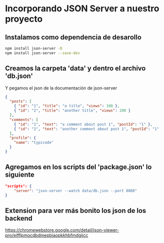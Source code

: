 # Incorporando JSON Server a nuestro proyecto


## Instalamos como dependencia de desarollo 

```sh
npm install json-server -D
npm install json-server --save-dev
```

## Creamos la carpeta 'data' y dentro el archivo 'db.json'
Y pegamos el json de la documentación de json-server

```json
{
  "posts": [
    { "id": "1", "title": "a title", "views": 100 },
    { "id": "2", "title": "another title", "views": 200 }
  ],
  "comments": [
    { "id": "1", "text": "a comment about post 1", "postId": "1" },
    { "id": "2", "text": "another comment about post 1", "postId": "1" }
  ],
  "profile": {
    "name": "typicode"
  }
}
```

## Agregamos en los scripts del 'package.json' lo siguiente

```json
"scripts": {
    "server": "json-server --watch data/db.json --port 8080"
}
```

## Extension para ver más bonito los json de los backend

<https://chromewebstore.google.com/detail/json-viewer-pro/eifflpmocdbdmepbjaopkkhbfmdgijcc>